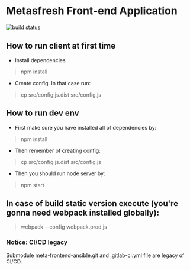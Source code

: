 # Metasfresh Front-end Application

[![build status](https://git.jazzy.pro/metasfresh/meta-frontend/badges/dev/build.svg)](https://git.jazzy.pro/metasfresh/meta-frontend/commits/dev)

## How to run client at first time
- Install dependencies
> npm install


- Create config. In that case run:
> cp src/config.js.dist src/config.js

## How to run dev env
- First make sure you have installed all of dependencies by:
> npm install

- Then remember of creating config: 
> cp src/config.js.dist src/config.js

- Then you should run node server by:
> npm start

## In case of build static version execute (you're gonna need webpack installed globally):
> webpack --config webpack.prod.js

### Notice: CI/CD legacy

Submodule meta-frontend-ansible.git and .gitlab-ci.yml file are legacy of CI/CD.
